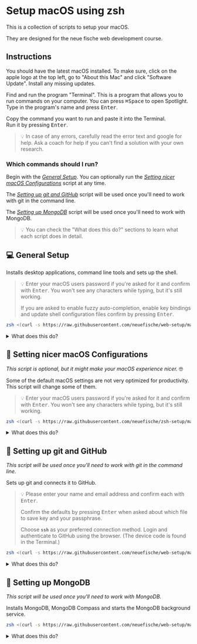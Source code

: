 # Setup macOS using zsh

This is a collection of scripts to setup your macOS.

They are designed for the neue fische web development course.

## Instructions

You should have the latest macOS installed. To make sure, click on the apple logo at the top left, go to "About this Mac" and click "Software Update". Install any missing updates.

Find and run the program "Terminal". This is a program that allows you to run commands on your computer. You can press <kbd>⌘</kbd><kbd>Space</kbd> to open Spotlight. Type in the program's name and press <kbd>Enter</kbd>.

Copy the command you want to run and paste it into the Terminal.  
Run it by pressing <kbd>Enter</kbd>.

> 💡 In case of any errors, carefully read the error text and google for help. Ask a coach for help if you can't find a solution with your own research.

### Which commands should I run?

Begin with the [_General Setup_](#-general-setup). You can optionally run the [_Setting nicer macOS Configurations_](#-setting-nicer-macos-configurations) script at any time.

The [_Setting up git and GitHub_](#-setting-up-git-and-github) script will be used once you'll need to work with git in the command line.

The [_Setting up MongoDB_](#-setting-up-mongodb) script will be used once you'll need to work with MongoDB.

> 💡 You can check the "What does this do?" sections to learn what each script does in detail.

## 💻 General Setup

Installs desktop applications, command line tools and sets up the shell.

> 💡 Enter your macOS users password if you're asked for it and confirm with <kbd>Enter</kbd>. You won't see any characters while typing, but it's still working.
>
> If you are asked to enable fuzzy auto-completion, enable key bindings and update shell configuration files confirm by pressing <kbd>Enter</kbd>.

```sh
zsh <(curl -s https://raw.githubusercontent.com/neuefische/web-setup/main/setup)
```

<details>
<summary>What does this do?</summary>

This command will download the [`setup` script](/setup) from GitHub and run it on your computer.

The script will install [Homebrew](https://brew.sh/) which is a package manager for macOS.

Using Homebrew it will install the following command line tools:

- [gh](https://cli.github.com/) is a command line tool for GitHub
- [git](https://git-scm.com/) is a version control system
- [antigen](https://antigen.sharats.me/) is a plugin manager for zsh (the shell)
- [zsh-completions](https://github.com/zsh-users/zsh-completions#readme) is a collection of additional auto completion definitions for zsh
- [exa](https://the.exa.website/) is a modern replacement for ls (list files)
- [tree](http://mama.indstate.edu/users/ice/tree/) is a recursive directory listing command that produces a depth indented listing of files
- [fnm](https://github.com/Schniz/fnm#readme) is a fast and simple Node.js version manager

It will also install the following desktop applications using Homebrew:

- [iTerm2](https://iterm2.com/) is a terminal emulator for macOS
- [Visual Studio Code](https://code.visualstudio.com/) is a code editor
- [Rectangle](https://rectangleapp.com/) is a window manager for macOS
- [QuickLook JSON](http://www.sagtau.com/quicklookjson.html) is a quicklook plugin for JSON files
- [Firefox Developer Edition](https://www.mozilla.org/en-US/firefox/developer/) is a web browser

Using fnm the script will install the latest [LTS](https://github.com/nodejs/release#release-schedule) version of [Node.js](https://nodejs.org/en/) a JavaScript runtime.

The script will use npm to install the following packages globally:

- [eslint](https://eslint.org/) is a tool for identifying and reporting on patterns found in ECMAScript/JavaScript code

The script will copy [zsh configuration files](/config) from this repository to configure zsh. It will also setup [shell-integration for iTerm](https://iterm2.com/documentation-shell-integration.html).

</details>

## 🍏 Setting nicer macOS Configurations

_This script is optional, but it might make your macOS experience nicer._ 🤓

Some of the default macOS settings are not very optimized for productivity. This script will change some of them.

> 💡 Enter your macOS users password if you're asked for it and confirm with <kbd>Enter</kbd>. You won't see any characters while typing, but it's still working.

```sh
zsh <(curl -s https://raw.githubusercontent.com/neuefische/zsh-setup/main/setup-macos)
```

<details>
<summary>What does this do?</summary>

This command will download the [`setup-macos` script](/setup-macos) from GitHub and run it on your computer.

The script will change the following macOS settings:

- disable disk eject warning
- set dock autohide timings to feel more responsive
- make hidden apps transparent in the dock
- remove recent apps from the dock
- set key repeat to feel more responsive
- set show all files in Finder (including hidden ones)
- make home folder the default location in Finder
- disable automatic spelling correction

> 💡 If you want only some of the settings to be applied, copy the relevant lines from the [setup script](/setup-macos) and run them in the Terminal.
>
> Don't forget to run `killall Dock && killall Finder` (or restart you computer) to apply the changes.

</details>

## 🐙 Setting up git and GitHub

_This script will be used once you'll need to work with git in the command line._

Sets up git and connects it to GitHub.

> 💡 Please enter your name and email address and confirm each with <kbd>Enter</kbd>.
>
> Confirm the defaults by pressing <kbd>Enter</kbd> when asked about which file to save key and your passphrase.
>
> Choose **`ssh`** as your preferred connection method. Login and authenticate to GitHub using the browser. (The device code is found in the Terminal.)

```sh
zsh <(curl -s https://raw.githubusercontent.com/neuefische/web-setup/main/setup-git)
```

<details>
<summary>What does this do?</summary>

This command will download the [`setup-git` script](/setup-git) from GitHub and run it on your computer.

The script will setup git and create a new ssh key for GitHub. It will also add the key to your GitHub account using the GitHub CLI.

</details>

## 🍃 Setting up MongoDB

_This script will be used once you'll need to work with MongoDB._

Installs MongoDB, MongoDB Compass and starts the MongoDB background service.

```sh
zsh <(curl -s https://raw.githubusercontent.com/neuefische/web-setup/main/setup-mongodb)
```

<details>
<summary>What does this do?</summary>

This command will download the [`setup-mongodb` script](/setup-mongodb) from GitHub and run it on your computer.

The script will use Homebrew to install [MongoDB](https://www.mongodb.com/) and [MongoDB Compass](https://www.mongodb.com/products/compass).

It will also start the MongoDB service.

</details>

